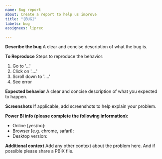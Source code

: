 ```yaml
---
name: Bug report
about: Create a report to help us improve
title: "[BUG]"
labels: bug
assignees: liprec

---
```


**Describe the bug**
A clear and concise description of what the bug is.

**To Reproduce**
Steps to reproduce the behavior:
1. Go to '...'
2. Click on '....'
3. Scroll down to '....'
4. See error

**Expected behavior**
A clear and concise description of what you expected to happen.

**Screenshots**
If applicable, add screenshots to help explain your problem.

**Power BI info (please complete the following information):**
 - Online [yes/no]: 
 - Browser [e.g. chrome, safari]:
 - Desktop version:

**Additional context**
Add any other context about the problem here.
And if possible please share a PBIX file.
